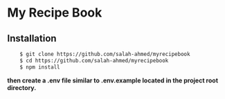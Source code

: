 # My Recipe Book

## Installation

```bash
    $ git clone https://github.com/salah-ahmed/myrecipebook
    $ cd https://github.com/salah-ahmed/myrecipebook
    $ npm install
```

**then create a .env file similar to .env.example located in the project root directory.**